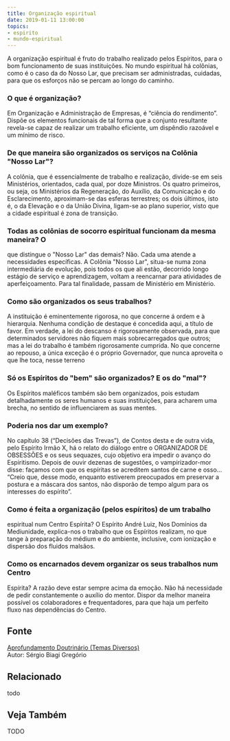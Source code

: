 ```yaml
---
title: Organização espiritual
date: 2019-01-11 13:00:00
topics: 
- espirito
- mundo-espiritual
---
```


A organização espiritual é fruto do trabalho realizado pelos Espíritos,
para o bom funcionamento de suas instituições. No mundo espiritual há
colônias, como é o caso da do Nosso Lar, que precisam ser administradas,
cuidadas, para que os esforços não se percam ao longo do caminho.

### O que é organização?
Em Organização e Administração de Empresas, é “ciência do rendimento”.
Dispõe os elementos funcionais de tal forma que a conjunto resultante
revela-se capaz de realizar um trabalho eficiente, um dispêndio razoável
e um mínimo de risco.

### De que maneira são organizados os serviços na Colônia "Nosso Lar"?
A colônia, que é essencialmente de trabalho e realização, divide-se em
seis Ministérios, orientados, cada qual, por doze Ministros. Os quatro
primeiros, ou seja, os Ministérios da Regeneração, do Auxílio, da
Comunicação e do Esclarecimento, aproximam-se das esferas terrestres; os
dois últimos, isto é, o da Elevação e o da União Divina, ligam-se ao
plano superior, visto que a cidade espiritual é zona de transição.

### Todas as colônias de socorro espiritual funcionam da mesma maneira? O
que distingue o "Nosso Lar" das demais?
Não. Cada uma atende a necessidades específicas. A Colônia "Nosso Lar",
situa-se numa zona intermediária de evolução, pois todos os que ali
estão, decorrido longo estágio de serviço e aprendizagem, voltam a
reencarnar para atividades de aperfeiçoamento. Para tal finalidade,
passam de Ministério em Ministério.

### Como são organizados os seus trabalhos?
A instituição é eminentemente rigorosa, no que concerne á ordem e à
hierarquia. Nenhuma condição de destaque é concedida aqui, a título de
favor. Em verdade, a lei do descanso é rigorosamente observada, para que
determinados servidores não fiquem mais sobrecarregados que outros; mas
a lei do trabalho é também rigorosamente cumprida. No que concerne ao
repouso, a única exceção é o próprio Governador, que nunca aproveita o
que lhe toca, nesse terreno

### Só os Espíritos do "bem" são organizados? E os do "mal"?
Os Espíritos maléficos também são bem organizados, pois estudam
detalhadamente os seres humanos e suas instituições, para acharem uma
brecha, no sentido de influenciarem as suas mentes.

### Poderia nos dar um exemplo?
No capítulo 38 (“Decisões das Trevas”), de Contos desta e de outra
vida, pelo Espírito Irmão X, há o relato do diálogo entre o ORGANIZADOR
DE OBSESSÕES e os seus sequazes, cujo objetivo era impedir o avanço do
Espiritismo. Depois de ouvir dezenas de sugestões, o vampirizador-mor
disse: façamos com que os espíritas se acreditem santos de carne e
osso... “Creio que, desse modo, enquanto estiverem preocupados em
preservar a postura e a máscara dos santos, não disporão de tempo algum
para os interesses do espírito”.

### Como é feita a organização (pelos espíritos) de um trabalho
espiritual num Centro Espírita?
O Espírito André Luiz, Nos Domínios da Mediunidade, explica-nos o
trabalho que os Espíritos realizam, no que tange à preparação do médium
e do ambiente, inclusive, com ionização e dispersão dos fluidos malsãos.

### Como os encarnados devem organizar os seus trabalhos num Centro
Espírita?
A razão deve estar sempre acima da emoção. Não há necessidade de pedir
constantemente o auxílio do mentor. Dispor da melhor maneira possível os
colaboradores e frequentadores, para que haja um perfeito fluxo nas
dependências do Centro.

## Fonte
[Aprofundamento Doutrinário (Temas Diversos)](https://sites.google.com/view/aprofundamentodoutrinario/organização-espiritual)  
Autor: Sérgio Biagi Gregório



## Relacionado
todo

## Veja Também
TODO


